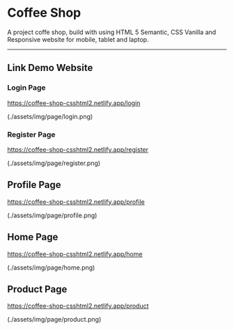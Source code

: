 # Coffee Shop

A project coffe shop, build with using HTML 5 Semantic, CSS Vanilla and Responsive website for mobile, tablet and laptop.

---

## Link Demo Website

### Login Page

https://coffee-shop-csshtml2.netlify.app/login

(./assets/img/page/login.png)

### Register Page

https://coffee-shop-csshtml2.netlify.app/register

(./assets/img/page/register.png)

## Profile Page

https://coffee-shop-csshtml2.netlify.app/profile

(./assets/img/page/profile.png)

## Home Page

https://coffee-shop-csshtml2.netlify.app/home

(./assets/img/page/home.png)

## Product Page

https://coffee-shop-csshtml2.netlify.app/product

(./assets/img/page/product.png)
